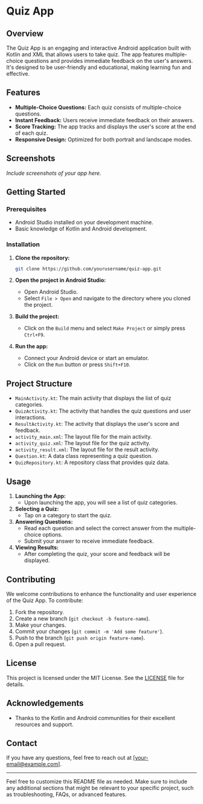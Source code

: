 # Quiz App

## Overview
The Quiz App is an engaging and interactive Android application built with Kotlin and XML that allows users to take quiz. The app features multiple-choice questions and provides immediate feedback on the user's answers. It's designed to be user-friendly and educational, making learning fun and effective.

## Features
- **Multiple-Choice Questions:** Each quiz consists of multiple-choice questions.
- **Instant Feedback:** Users receive immediate feedback on their answers.
- **Score Tracking:** The app tracks and displays the user's score at the end of each quiz.
- **Responsive Design:** Optimized for both portrait and landscape modes.

## Screenshots
*Include screenshots of your app here.*

## Getting Started

### Prerequisites
- Android Studio installed on your development machine.
- Basic knowledge of Kotlin and Android development.

### Installation
1. **Clone the repository:**
   ```bash
   git clone https://github.com/yourusername/quiz-app.git
   ```
2. **Open the project in Android Studio:**
   - Open Android Studio.
   - Select `File > Open` and navigate to the directory where you cloned the project.

3. **Build the project:**
   - Click on the `Build` menu and select `Make Project` or simply press `Ctrl+F9`.

4. **Run the app:**
   - Connect your Android device or start an emulator.
   - Click on the `Run` button or press `Shift+F10`.

## Project Structure
- `MainActivity.kt`: The main activity that displays the list of quiz categories.
- `QuizActivity.kt`: The activity that handles the quiz questions and user interactions.
- `ResultActivity.kt`: The activity that displays the user's score and feedback.
- `activity_main.xml`: The layout file for the main activity.
- `activity_quiz.xml`: The layout file for the quiz activity.
- `activity_result.xml`: The layout file for the result activity.
- `Question.kt`: A data class representing a quiz question.
- `QuizRepository.kt`: A repository class that provides quiz data.

## Usage
1. **Launching the App:**
   - Upon launching the app, you will see a list of quiz categories.
2. **Selecting a Quiz:**
   - Tap on a category to start the quiz.
3. **Answering Questions:**
   - Read each question and select the correct answer from the multiple-choice options.
   - Submit your answer to receive immediate feedback.
4. **Viewing Results:**
   - After completing the quiz, your score and feedback will be displayed.

## Contributing
We welcome contributions to enhance the functionality and user experience of the Quiz App. To contribute:
1. Fork the repository.
2. Create a new branch (`git checkout -b feature-name`).
3. Make your changes.
4. Commit your changes (`git commit -m 'Add some feature'`).
5. Push to the branch (`git push origin feature-name`).
6. Open a pull request.

## License
This project is licensed under the MIT License. See the [LICENSE](LICENSE) file for details.

## Acknowledgements
- Thanks to the Kotlin and Android communities for their excellent resources and support.

## Contact
If you have any questions, feel free to reach out at [your-email@example.com].

---

Feel free to customize this README file as needed. Make sure to include any additional sections that might be relevant to your specific project, such as troubleshooting, FAQs, or advanced features.
